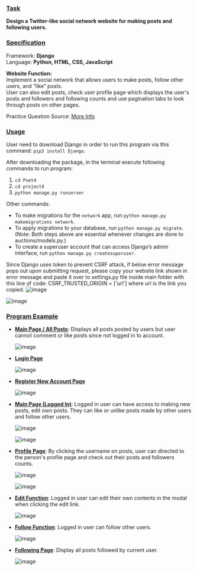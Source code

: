 ### <ins>Task</ins> ###
**Design a Twitter-like social network website for making posts and following users.**

### <ins>Specification</ins> ###
Framework: **Django** <br>
Language: **Python, HTML, CSS, JavaScript**

**Website Function:** <br>
Implement a social network that allows users to make posts, follow other users, and “like” posts. <br>
User can also edit posts, check user profile page which displays the user's posts and followers and following counts and use pagination tabs to look through posts on other pages.

Practice Question Source: [More Info](https://cs50.harvard.edu/web/2020/projects/4/network/)

### <ins>Usage</ins> ###
User need to download Django in order to run this program via this command: `pip3 install Django`.

After downloading the package, in the terminal execute following commands to run program:
1. `cd Pset4`
2. `cd project4`
3. `python manage.py runserver`

Other commands:

- To make migrations for the `network` app, run `python manage.py makemigrations network`.
- To apply migrations to your database, run `python manage.py migrate`. <br>
  (Note: Both steps above are essential whenever changes are done to auctions/models.py.)
- To create a superuser account that can access Django’s admin interface, run `python manage.py createsuperuser`.

Since Django uses token to prevent CSRF attack, if below error message pops out upon submitting request, please copy your website link shown in error message and paste it over to settings.py file inside main folder with this line of code: CSRF_TRUSTED_ORIGIN = ['url'] where url is the link you copied.
![image](https://user-images.githubusercontent.com/107826905/215782464-feb17254-ec9d-4196-ab27-24f36a66ad51.png)

![image](https://user-images.githubusercontent.com/107826905/215782748-9e373023-b702-4ce6-b260-bfa036fa4dd2.png)

### <ins>Program Example</ins> ###
- **<ins>Main Page / All Posts</ins>**: Displays all posts posted by users but user cannot comment or like posts since not logged in to account.

  ![image](https://user-images.githubusercontent.com/107826905/215783330-1f8c2447-2c09-4cba-8e1d-953eb220babc.png)

- **<ins>Login Page</ins>**

  ![image](https://user-images.githubusercontent.com/107826905/215783659-10bb8a77-7906-4da9-835e-7533730f6e09.png)
  
- **<ins>Register New Account Page</ins>**

  ![image](https://user-images.githubusercontent.com/107826905/215783903-af0ffd60-2dac-4b2f-8ea3-bcd02bbf91fd.png)

- **<ins>Main Page (Logged In)</ins>**: Logged in user can have access to making new posts, edit own posts. They can like or unlike posts made by other users and follow other users.

  ![image](https://user-images.githubusercontent.com/107826905/215784634-f314baa7-774a-4a31-b48c-2bf04faad71d.png)
  
  ![image](https://user-images.githubusercontent.com/107826905/215787333-53528ac3-e8cf-4fe7-97bc-89b3a314b632.png)

- **<ins>Profile Page</ins>**: By clicking the username on posts, user can directed to the person's profile page and check out their posts and followers counts.

  ![image](https://user-images.githubusercontent.com/107826905/215785421-51691f45-3490-411d-8ab9-a5cbfa02b8f5.png)
  
  ![image](https://user-images.githubusercontent.com/107826905/215788155-6f2741fb-aff9-407d-9ccf-89866f348277.png)

- **<ins>Edit Function</ins>**: Logged in user can edit their own contents in the modal when clicking the edit link.

  ![image](https://user-images.githubusercontent.com/107826905/215785991-304d0371-fe9b-4dc6-96d2-ffc2bf82f218.png)
  
- **<ins>Follow Function</ins>**: Logged in user can follow other users.

  ![image](https://user-images.githubusercontent.com/107826905/215787771-8dbe9888-9986-4de2-a473-6cf9d8ac0b02.png)
  
- **<ins>Following Page</ins>**: Display all posts followed by current user.
  
  ![image](https://user-images.githubusercontent.com/107826905/215788464-38ee132b-f0fc-4e12-9c7f-a10b0f91b9d1.png)
